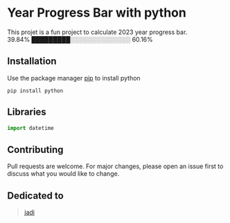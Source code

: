 # Year Progress Bar with python 
This projet is a fun project to calculate 2023 year progress bar.<br />
39.84% █████████░░░░░░░░░░░░░░ 60.16%
## Installation
Use the package manager [pip](https://pip.pypa.io/en/stable/) to install python
```bass
pip install python
```
## Libraries
```python
import datetime
````
## Contributing
Pull requests are welcome. For major changes, please open an issue first to discuss what you would like to change.

## Dedicated to
> [jadi](https://github.com/jadijadi)



